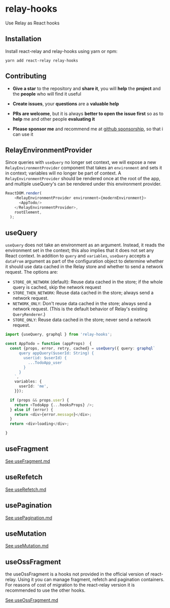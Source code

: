 # relay-hooks
Use Relay as React hooks

## Installation

Install react-relay and relay-hooks using yarn or npm:

```
yarn add react-relay relay-hooks
```

## Contributing

* **Give a star** to the repository and **share it**, you will **help** the **project** and the **people** who will find it useful

* **Create issues**, your **questions** are a **valuable help**

* **PRs are welcome**, but it is always **better to open the issue first** so as to **help** me and other people **evaluating it**

* **Please sponsor me** and recommend me at [github sponsorship](https://docs.google.com/forms/d/e/1FAIpQLSdE8nL7U-d7CBTWp9X7XOoezQD06wCzCAS9VpoUW6lJ03KU7w/viewform), so that i can use it

## RelayEnvironmentProvider

Since queries with `useQuery` no longer set context, we will expose a new `RelayEnvironmentProvider` component that takes an `environment` and sets it in context; 
variables will no longer be part of context. 
A `RelayEnvironmentProvider` should be rendered once at the root of the app, and multiple useQuery's can be rendered under this environment provider.

```ts
ReactDOM.render(
    <RelayEnvironmentProvider environment={modernEnvironment}>
      <AppTodo/>
    </RelayEnvironmentProvider>,
    rootElement,
  );
```

## useQuery

`useQuery` does not take an environment as an argument. Instead, it reads the environment set in the context; this also implies that it does not set any React context.
In addition to `query` and `variables`, `useQuery` accepts a `dataFrom` argument as part of the configuration object to determine whether it should use data cached in the
Relay store and whether to send a network request. The options are:
  * `STORE_OR_NETWORK` (default): Reuse data cached in the store; if the whole query is cached, skip the network request
  * `STORE_THEN_NETWORK`: Reuse data cached in the store; always send a network request.
  * `NETWORK_ONLY`: Don't reuse data cached in the store; always send a network request. (This is the default behavior of Relay's existing `QueryRenderer`.)
  * `STORE_ONLY`: Reuse data cached in the store; never send a network request.

```ts
import {useQuery, graphql } from 'relay-hooks';

const AppTodo = function (appProps)  {
  const {props, error, retry, cached} = useQuery({ query: graphql`
      query appQuery($userId: String) {
        user(id: $userId) {
          ...TodoApp_user
        }
      }
    `,
    variables: {
      userId: 'me',
    }});

  if (props && props.user) {
    return <TodoApp {...hooksProps} />;
  } else if (error) {
    return <div>{error.message}</div>;
  }
  return <div>loading</div>;

}
```

## useFragment

[See useFragment.md](./useFragment.md)

## useRefetch

[See useRefetch.md](./useRefetch.md)

## usePagination

[See usePagination.md](./usePagination.md)

## useMutation

[See useMutation.md](./useMutation.md)

## useOssFragment

the useOssFragment is a hooks not provided in the official version of react-relay. Using it you can manage fragment, refetch and pagination containers.
For reasons of cost of migration to the react-relay version it is recommended to use the other hooks.

[See useOssFragment.md](./useOssFragment.md)
